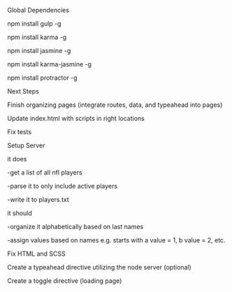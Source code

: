 Global Dependencies

npm install gulp -g

npm install karma -g

npm install jasmine -g

npm install karma-jasmine -g

npm install protractor -g

Next Steps

Finish organizing pages (integrate routes, data, and typeahead into pages)

Update index.html with scripts in right locations

Fix tests

Setup Server

it does

  -get a list of all nfl players

  -parse it to only include active players

  -write it to players.txt

it should

  -organize it alphabetically based on last names

  -assign values based on names e.g. starts with a value = 1, b value = 2, etc.

Fix HTML and SCSS

Create a typeahead directive utilizing the node server (optional)

Create a toggle directive (loading page)
